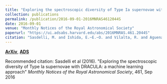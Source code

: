```yaml
---
title: "Exploring the spectroscopic diversity of Type Ia supernovae with DRACULA: a machine learning approach"
collection: publications
permalink: /publication/2016-09-01-2016MNRAS4612044S
date: 2016-09-01
venue: "Monthly Notices of the Royal Astronomical Society"
paperurl: "https://ui.adsabs.harvard.edu/abs/2016MNRAS.461.2044S"
citation: "Sasdelli, M. and Ishida, E.~E.~O. and Vilalta, R. and Aguena, M. and Busti, V.~C. and Camacho, H. and Trindade, A.~M.~M. and Gieseke, F. and de Souza, R.~S. and Fantaye, Y.~T. and Mazzali, P.~A.. &quot;Exploring the spectroscopic diversity of Type Ia supernovae with DRACULA: a machine learning approach.&quot; <i>Monthly Notices of the Royal Astronomical Society</i>, 461, Sep 2016"
---
```


[**ArXiv**](https://arxiv.org/abs/1512.06810), [**ADS**](https://ui.adsabs.harvard.edu/abs/2016MNRAS.461.2044S)

Recommended citation: Sasdelli et al (2016). "Exploring the spectroscopic diversity of Type Ia supernovae with DRACULA: a machine learning approach" <i>Monthly Notices of the Royal Astronomical Society</i>, 461, Sep 2016
